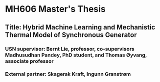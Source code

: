 # MH606 Master's Thesis
## Title: Hybrid Machine Learning and Mechanistic Thermal Model of Synchronous Generator

### USN supervisor: Bernt Lie, professor, co-supervisors Madhusudhan Pandey, PhD student, and Thomas Øyvang, associate professor

### External partner: Skagerak Kraft, Ingunn Granstrøm
